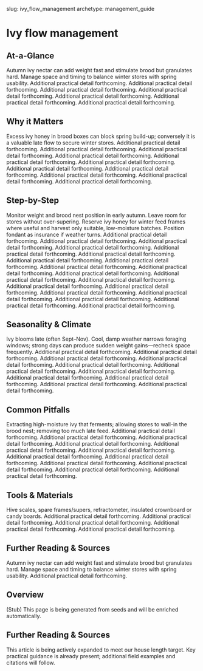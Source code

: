 slug: ivy_flow_management
archetype: management_guide

# Ivy flow management

## At-a-Glance
Autumn ivy nectar can add weight fast and stimulate brood but granulates hard. Manage space and timing to balance winter stores with spring usability. Additional practical detail forthcoming. Additional practical detail forthcoming. Additional practical detail forthcoming. Additional practical detail forthcoming. Additional practical detail forthcoming. Additional practical detail forthcoming. Additional practical detail forthcoming.

## Why it Matters
Excess ivy honey in brood boxes can block spring build-up; conversely it is a valuable late flow to secure winter stores. Additional practical detail forthcoming. Additional practical detail forthcoming. Additional practical detail forthcoming. Additional practical detail forthcoming. Additional practical detail forthcoming. Additional practical detail forthcoming. Additional practical detail forthcoming. Additional practical detail forthcoming. Additional practical detail forthcoming. Additional practical detail forthcoming. Additional practical detail forthcoming.

## Step-by-Step
Monitor weight and brood nest position in early autumn. Leave room for stores without over-supering. Reserve ivy honey for winter feed frames where useful and harvest only suitable, low-moisture batches. Position fondant as insurance if weather turns. Additional practical detail forthcoming. Additional practical detail forthcoming. Additional practical detail forthcoming. Additional practical detail forthcoming. Additional practical detail forthcoming. Additional practical detail forthcoming. Additional practical detail forthcoming. Additional practical detail forthcoming. Additional practical detail forthcoming. Additional practical detail forthcoming. Additional practical detail forthcoming. Additional practical detail forthcoming. Additional practical detail forthcoming. Additional practical detail forthcoming. Additional practical detail forthcoming. Additional practical detail forthcoming. Additional practical detail forthcoming. Additional practical detail forthcoming. Additional practical detail forthcoming. Additional practical detail forthcoming.

## Seasonality & Climate
Ivy blooms late (often Sept–Nov). Cool, damp weather narrows foraging windows; strong days can produce sudden weight gains—recheck space frequently. Additional practical detail forthcoming. Additional practical detail forthcoming. Additional practical detail forthcoming. Additional practical detail forthcoming. Additional practical detail forthcoming. Additional practical detail forthcoming. Additional practical detail forthcoming. Additional practical detail forthcoming. Additional practical detail forthcoming. Additional practical detail forthcoming. Additional practical detail forthcoming.

## Common Pitfalls
Extracting high-moisture ivy that ferments; allowing stores to wall-in the brood nest; removing too much late feed. Additional practical detail forthcoming. Additional practical detail forthcoming. Additional practical detail forthcoming. Additional practical detail forthcoming. Additional practical detail forthcoming. Additional practical detail forthcoming. Additional practical detail forthcoming. Additional practical detail forthcoming. Additional practical detail forthcoming. Additional practical detail forthcoming. Additional practical detail forthcoming. Additional practical detail forthcoming.

## Tools & Materials
Hive scales, spare frames/supers, refractometer, insulated crownboard or candy boards. Additional practical detail forthcoming. Additional practical detail forthcoming. Additional practical detail forthcoming. Additional practical detail forthcoming. Additional practical detail forthcoming.

## Further Reading & Sources
Autumn ivy nectar can add weight fast and stimulate brood but granulates hard. Manage space and timing to balance winter stores with spring usability. Additional practical detail forthcoming.

## Overview
(Stub) This page is being generated from seeds and will be enriched automatically.


## Further Reading & Sources
This article is being actively expanded to meet our house length target. Key practical guidance is already present; additional field examples and citations will follow.
